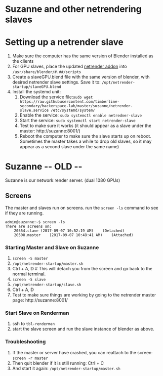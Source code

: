 # Suzanne and other netrendering slaves

# Setting up a netrender slave
1. Make sure the computer has the same version of Blender installed as the clients
1. For GPU slaves, place the updated [netrender addon](https://github.com/timberline-secondary/Blender-Network-Render-Additions) into `/usr/share/blender/#.##/scripts`
1. Create a slaveGPU.blend file with the same version of blender, with desired netrender slave settings.  Save it to: `/opt/netrender-startup/slaveGPU.blend`
1. Install the systemd unit:
   1. Download the service file:`sudo wget https://raw.githubusercontent.com/timberline-secondary/hackerspace-lab/master/suzanne/netrender-slave.service /etc/systemd/system/`
   1. Enable the service: `sudo systemctl enable netredner-slave`
   1. Start the service: `sudo systemctl start netrender-slave`
   1. Test to make sure it works (it should appear as a slave under the master: http://suzanne:8001/)
   1. Reboot the computer to make sure the slave starts up on reboot.  Sometimes the master takes a while to drop old slaves, so it may appear as a second slave under the same name)

# Suzanne -- OLD --
Suzanne is our network render server. (dual 1080 GPUs)

## Screens
The master and slaves run on screens.  run the `screen -ls` command to see if they are running.
```
admin@suzanne:~$ screen -ls
There are screens on:
	20554.slave	(2017-09-07 10:52:19 AM)	(Detached)
	20508.master	(2017-09-07 10:48:41 AM)	(Attached)
```


### Starting Master and Slave on Suzanne

1. `screen -S master`
2. `/opt/netrender-startup/master.sh`
3. Ctrl + A, D  # This will detach you from the screen and go back to the normal terminal.
4. `screen -S slave`
5. `/opt/netrender-startup/slave.sh`
6. Ctrl + A, D
7. Test to make sure things are working by going to the netrender master page: http://suzanne:8001/

### Start Slave on Renderman

1. ssh to `tbl-renderman`
2. start the slave screen and run the slave instance of blender as above.

### Troubleshooting

1. If the master or server have crashed, you can reattach to the screen: `screen -r master`
2. Then quit blender if it is still running: Ctrl + C
3. And start it again: `/opt/netrender-startup/master.sh`






